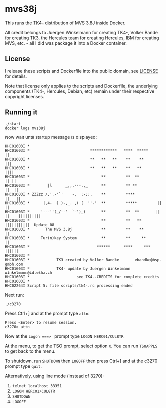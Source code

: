 # mvs38j

This runs the [TK4-](http://wotho.ethz.ch/tk4-/) distribution of MVS 3.8J inside Docker.

All credit belongs to Juergen Winkelmann for creating TK4-, Volker Bande for creating TK3, the Hercules team for
creating Hercules, IBM for creating MVS, etc. - all I did was package it into a Docker container.

## License

I release these scripts and Dockerfile into the public domain, see [LICENSE](LICENSE) for details.

Note that license only applies to the scripts and Dockerfile, the underlying components (TK4-, Hercules,
Debian, etc) remain under their respective copyright licenses.

## Running it

```
./start
docker logs mvs38j
```

Now wait until startup message is displayed:
```
HHC01603I *
HHC01603I *                           ************   ****  *****          ||
HHC01603I *                           **   **   **    **    **           |||
HHC01603I *                           **   **   **    **   **           ||||
HHC01603I *                                **         **  **           || ||
HHC01603I *        |l      _,,,---,,_      **         ** **           ||  ||
HHC01603I * ZZZzz /,'.-'`'    -.  ;-;;,    **         ****           ||   ||
HHC01603I *      |,4-  ) )-,_. ,( (  ''-'  **         *****         ||    ||
HHC01603I *     '---''(_/--'  `-')_)       **         **  **       ||     ||    ||||||||||
HHC01603I *                                **         **   **      |||||||||||  Update 08
HHC01603I *       The MVS 3.8j             **         **    **            ||
HHC01603I *     Tur(n)key System           **         **     **           ||
HHC01603I *                              ******      ****     ***       ||||||
HHC01603I *
HHC01603I *            TK3 created by Volker Bandke       vbandke@bsp-gmbh.com
HHC01603I *            TK4- update by Juergen Winkelmann  winkelmann@id.ethz.ch
HHC01603I *                     see TK4-.CREDITS for complete credits
HHC01603I *
HHC02264I Script 5: file scripts/tk4-.rc processing ended
```

Next run:
```
./c3270
```

Press Ctrl+] and at the prompt type `attn`:
```
Press <Enter> to resume session.
c3270> attn
```
Now at the `Logon ===> ` prompt type `LOGON HERC01/CUL8TR`

At the menu, to get the TSO prompt, select option `X`.
You can run `TSOAPPLS` to get back to the menu.

To shutdown, run `SHUTDOWN` then `LOGOFF` then press Ctrl+] and at the c3270 prompt type `quit`.

Alternatively, using line mode (instead of 3270):

1. `telnet localhost 33351`
2. `LOGON HERC01/CUL8TR`
3. `SHUTDOWN`
4. `LOGOFF`
